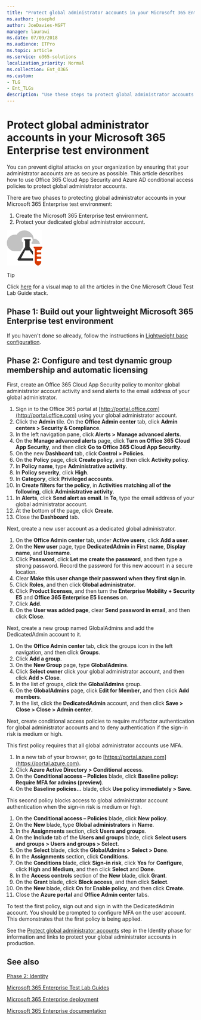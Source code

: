```yaml
---
title: "Protect global administrator accounts in your Microsoft 365 Enterprise test environment"
ms.author: josephd
author: JoeDavies-MSFT
manager: laurawi
ms.date: 07/09/2018
ms.audience: ITPro
ms.topic: article
ms.service: o365-solutions
localization_priority: Normal
ms.collection: Ent_O365
ms.custom: 
- TLG
- Ent_TLGs
description: "Use these steps to protect global administrator accounts in your Microsoft 365 Enterprise test environment."
---
```


# Protect global administrator accounts in your Microsoft 365 Enterprise test environment

You can prevent digital attacks on your organization by ensuring that your administrator accounts are as secure as possible. This article describes how to use Office 365 Cloud App Security and Azure AD conditional access policies to protect global administrator accounts.

There are two phases to protecting global administrator accounts in your Microsoft 365 Enterprise test environment:

1.	Create the Microsoft 365 Enterprise test environment.
2.	Protect your dedicated global administrator account.

![Test Lab Guides for the Microsoft cloud](media/m365-enterprise-test-lab-guides/cloud-tlg-icon.png) 
    
> [!TIP]
> Click [here](http://aka.ms/catlgstack) for a visual map to all the articles in the One Microsoft Cloud Test Lab Guide stack.
  
## Phase 1: Build out your lightweight Microsoft 365 Enterprise test environment

If you haven't done so already, follow the instructions in [Lightweight base configuration](lightweight-base-configuration-microsoft-365-enterprise.md).
  
## Phase 2: Configure and test dynamic group membership and automatic licensing

First, create an Office 365 Cloud App Security policy to monitor global administrator account activity and send alerts to the email address of your global administrator. 

1. Sign in to the Office 365 portal at [http://portal.office.com](http://portal.office.com) using your global administrator account.
2. Click the **Admin** tile. On the **Office Admin center** tab, click **Admin centers > Security & Compliance**.
3. In the left navigation pane, click **Alerts > Manage advanced alerts**.
4. On the **Manage advanced alerts** page, click **Turn on Office 365 Cloud App Security**, and then click **Go to Office 365 Cloud App Security**.
5. On the new **Dashboard** tab, click **Control > Policies**.
6. On the **Policy** page, click **Create policy**, and then click **Activity policy**.
7. In **Policy name**, type **Administrative activity**.
8. In **Policy severity**, click **High**.
9. In **Category**, click **Privileged accounts**.
10. In **Create filters for the policy**, in **Activities matching all of the following**, click **Administrative activity**.
11. In **Alerts**, click **Send alert as email**. In **To**, type the email address of your global administrator account.
12. At the bottom of the page, click **Create**.
13. Close the **Dashboard** tab.
    
Next, create a new user account as a dedicated global administrator.

1. On the **Office Admin center** tab, under **Active users**, click **Add a user**.
2. On the **New user** page, type **DedicatedAdmin** in **First name**, **Display name**, and **Username**.
3. Click **Password**, click **Let me create the password**, and then type a strong password. Record the password for this new account in a secure location.
4. Clear **Make this user change their password when they first sign in**.
5. Click **Roles**, and then click **Global administrator**.
6. Click **Product licenses**, and then turn the **Enterprise Mobility + Security E5** and **Office 365 Enterprise E5 licenses** on.
7. Click **Add**.
8. On the **User was added page**, clear **Send password in email**, and then click **Close**.

Next, create a new group named GlobalAdmins and add the DedicatedAdmin account to it.

1. On the **Office Admin center** tab, click the groups icon in the left navigation, and then click **Groups**.
2. Click **Add a group**.
3. On the **New Group** page, type **GlobalAdmins**.
4. Click **Select owner** click your global administrator account, and then click **Add > Close**.
5. In the list of groups, click the **GlobalAdmins** group.
6. On the **GlobalAdmins** page, click **Edit for Member**, and then click **Add members**.
7. In the list, click the **DedicatedAdmin** account, and then click **Save > Close > Close > Admin center**.

Next, create conditional access policies to require multifactor authentication for global administrator accounts and to deny authentication if the sign-in risk is medium or high.

This first policy requires that all global administrator accounts use MFA.

1. In a new tab of your browser, go to [https://portal.azure.com](https://portal.azure.com).
2. Click **Azure Active Directory > Conditional access**.
3. On the **Conditional access – Policies** blade, click **Baseline policy: Require MFA for admins (preview)**.
4. On the **Baseline policies…** blade, click **Use policy immediately > Save**.

This second policy blocks access to global administrator account authentication when the sign-in risk is medium or high.

1. On the **Conditional access – Policies** blade, click **New policy**.
2. On the **New** blade, type **Global administrators** in **Name**.
3. In the **Assignments** section, click **Users and groups**.
4. On the **Include** tab of the **Users and groups** blade, click **Select users and groups > Users and groups > Select**.
5. On the **Select** blade, click the **GlobalAdmins > Select > Done**.
6. In the **Assignments** section, click **Conditions**.
7. On the **Conditions** blade, click **Sign-in risk**, click **Yes** for **Configure**, click **High** and **Medium**, and then click **Select** and **Done**.
8. In the **Access controls** section of the **New** blade, click **Grant**.
9. On the **Grant** blade, click **Block access**, and then click **Select**.
10. On the **New** blade, click **On** for **Enable policy**, and then click **Create**.
11. Close the **Azure portal** and **Office Admin center** tabs.

To test the first policy, sign out and sign in with the DedicatedAdmin account. You should be prompted to configure MFA on the user account. This demonstrates that the first policy is being applied.

See the [Protect global administrator accounts](identity-designate-protect-admin-accounts.md) step in the Identity phase for information and links to protect your global administrator accounts in production.

## See also

[Phase 2: Identity](identity-infrastructure.md)

[Microsoft 365 Enterprise Test Lab Guides](m365-enterprise-test-lab-guides.md)

[Microsoft 365 Enterprise deployment](deploy-microsoft-365-enterprise.md)

[Microsoft 365 Enterprise documentation](https://docs.microsoft.com/microsoft-365-enterprise/)
